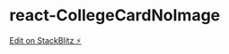 # react-CollegeCardNoImage

[Edit on StackBlitz ⚡️](https://stackblitz.com/edit/react-vqssqe-ghkhmm)